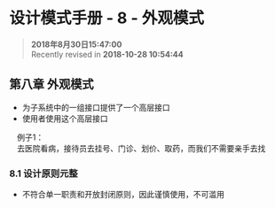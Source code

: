 设计模式手册 - 8 - 外观模式
===

>  **2018年8月30日15:47:00**  
> Recently revised in **2018-10-28 10:54:44**

## 第八章 外观模式
* 为子系统中的一组接口提供了一个高层接口
* 使用者使用这个高层接口

&emsp;例子1：  
&emsp;去医院看病，接待员去挂号、门诊、划价、取药，而我们不需要亲手去找

### 8.1 设计原则元整
* 不符合单一职责和开放封闭原则，因此谨慎使用，不可滥用

<br>

 